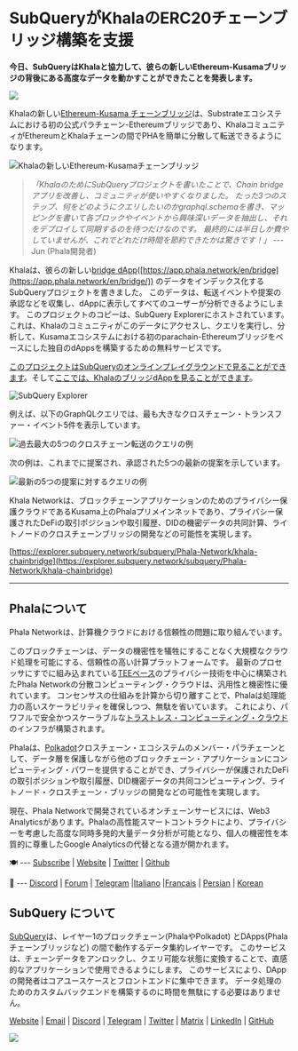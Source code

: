 # SubQueryがKhalaのERC20チェーンブリッジ構築を支援

**今日、SubQueryはKhalaと協力して、彼らの新しいEthereum-Kusamaブリッジの背後にある高度なデータを動かすことができたことを発表します。**

![](https://miro.medium.com/max/700/1*rXooUCLYTT3rWp-mXSryxg.png)

Khalaの新しい[Ethereum-Kusama チェーンブリッジ](https://app.phala.network/en/bridge/)は、Substrateエコシステムにおける初の公式パラチェーン-Ethereumブリッジであり、KhalaコミュニティがEthereumとKhalaチェーンの間でPHAを簡単に分散して転送できるようになります。

![Khalaの新しいEthereum-Kusamaチェーンブリッジ](https://miro.medium.com/max/700/1*9k8TLUugLCsXHWOHlU2Gkg.png)

> *「KhalaのためにSubQueryプロジェクトを書いたことで、Chain bridgeアプリを改善し、コミュニティが使いやすくなりました。 たった3つのステップ、何をどのようにクエリしたいのかgraphql.schemaを書き、マッピングを書いて各ブロックやイベントから興味深いデータを抽出し、それをデプロイして同期するのを待つだけなのです。 最終的には半日しか費やしていませんが、これでどれだけ時間を節約できたかは驚きです！」* --- Jun (Phala開発者)

Khalaは、彼らの新しい[bridge dApp](https://app.phala.network/en/bridge/)([https://app.phala.network/en/bridge](https://app.phala.network/en/bridge/)) のデータをインデックス化するSubQueryプロジェクトを書きました。 このデータは、転送イベントや提案の承認などを収集し、dAppに表示してすべてのユーザーが分析できるようにします。 このプロジェクトのコピーは、SubQuery Explorerにホストされています。これは、Khalaのコミュニティがこのデータにアクセスし、クエリを実行し、分析して、Kusamaエコシステムにおける初のparachain-Ethereumブリッジをベースにした独自のdAppsを構築するための無料サービスです。

[このプロジェクトはSubQueryのオンラインプレイグラウンドで見ることができます](https://explorer.subquery.network/subquery/Phala-Network/khala-chainbridge)。そして[ここでは、KhalaのブリッジdAppを見ることができます](https://app.phala.network/en/bridge/)。

![SubQuery Explorer](https://miro.medium.com/max/700/1*epyc3vnlRiWwEXN27lgZgw.png)

例えば、以下のGraphQLクエリでは、最も大きなクロスチェーン・トランスファー・イベント5件を表示しています。

![過去最大の5つのクロスチェーン転送のクエリの例](https://miro.medium.com/max/700/1*lQiiQgti75yb1tVoXXxipw.png)

次の例は、これまでに提案され、承認された5つの最新の提案を示しています。

![最新の5つの提案に対するクエリの例](https://miro.medium.com/max/700/1*SdlwnW-kkqZ_Lh4h7KFhtw.png)

Khala Networkは、ブロックチェーンアプリケーションのためのプライバシー保護クラウドであるKusama上のPhalaプリメインネットであり、プライバシー保護されたDeFiの取引ポジションや取引履歴、DIDの機密データの共同計算、ライトノードのクロスチェーンブリッジの開発などの可能性を実現します。

[https://explorer.subquery.network/subquery/Phala-Network/khala-chainbridge](https://explorer.subquery.network/subquery/Phala-Network/khala-chainbridge)

---

## Phalaについて

Phala Networkは、計算機クラウドにおける信頼性の問題に取り組んでいます。

このブロックチェーンは、データの機密性を犠牲にすることなく大規模なクラウド処理を可能にする、信頼性の高い計算プラットフォームです。 最新のプロセッサにすでに組み込まれている[TEEベース](https://en.wikipedia.org/wiki/Trusted_execution_environment)のプライバシー技術を中心に構築されたPhala Networkの分散コンピューティング・クラウドは、汎用性と機密性に優れています。 コンセンサスの仕組みを計算から切り離すことで、Phalaは処理能力の高いスケーラビリティを確保しつつ、無駄を省いています。 これにより、パワフルで安全かつスケーラブルな[トラストレス・コンピューティング・クラウド](https://medium.com/phala-network/phala-transparent-and-private-global-computation-cloud-2d80c70ad1e9)のインフラが構築されます。

Phalaは、[Polkadot](https://polkadot.network/technology/)クロスチェーン・エコシステムのメンバー・パラチェーンとして、データ層を保護しながら他のブロックチェーン・アプリケーションにコンピューティング・パワーを提供することができ、プライバシーが保護されたDeFiの取引ポジションや取引履歴、DID機密データの共同コンピューティング、ライトノード・クロスチェーン・ブリッジの開発などの可能性を実現します。

現在、Phala Networkで開発されているオンチェーンサービスには、Web3 Analyticsがあります。Phalaの高性能スマートコントラクトにより、プライバシーを考慮した高度な同時多発的大量データ分析が可能となり、個人の機密性を本質的に尊重したGoogle Analyticsの代替となる道が開かれます。

🍽 --- [Subscribe](https://mailchi.mp/fd48395f09dc/w3a-landing-page) | [Website](https://phala.network/) | [Twitter](https://twitter.com/PhalaNetwork) | [Github](https://github.com/Phala-Network)

🥤 --- [Discord](https://discord.gg/myBmQu5) | [Forum](https://forum.phala.network/) | [Telegram](https://t.me/phalanetwork) |[Italiano](https://medium.com/phala-italia/ancora-pi%C3%B9-premi-in-arrivo-fino-a-150-pha-per-ksm-e-nuove-nft-in-edizione-speciale-ba2776148de8) |[Français](https://medium.com/phala-fran%C3%A7ais/encore-plus-de-r%C3%A9compenses-jusqu%C3%A0-150-pha-par-ksm-et-de-nouveaux-nft-%C3%A9dition-sp%C3%A9ciale-9e5f7683c5b6) | [Persian](https://virgool.io/PhalaNetwork-Persian/%D8%AC%D9%88%D8%A7%DB%8C%D8%B2-%D8%A8%DB%8C%D8%B4%D8%AA%D8%B1-%D8%A8%D8%B2%D9%88%D8%AF%DB%8C-%D8%AA%D8%A7-%DB%B1%DB%B5%DB%B0-pha-%D8%A8%D9%87-%D8%A7%D8%B2%D8%A7%DB%8C-%D9%87%D8%B1-ksm-%D9%88-%D9%86%D8%B3%D8%AE%D9%87-%D9%87%D8%A7%DB%8C-nft-%D9%88%DB%8C%DA%98%D9%87-ejxonlenaxp2) | [Korean](https://medium.com/phala-%ED%95%9C%EA%B5%AD)

## SubQuery について

[SubQuery](https://subquery.network/)は、レイヤー1のブロックチェーン(PhalaやPolkadot) とDApps(Phalaチェーンブリッジなど) の間で動作するデータ集約レイヤーです。 このサービスは、チェーンデータをアンロックし、クエリ可能な状態に変換することで、直感的なアプリケーションで使用できるようにします。 このサービスにより、DAppの開発者はコアユースケースとフロントエンドに集中できます。 データ処理のためのカスタムバックエンドを構築するのに時間を無駄にする必要はありません。

[Website](https://subquery.network/) | [Email](mailto:hello@subquery.network) | [Discord](https://discord.com/invite/78zg8aBSMG) | [Telegram](https://t.me/subquerynetwork) | [Twitter](https://twitter.com/subquerynetwork) | [Matrix](https://matrix.to/#/#subquery:matrix.org) | [LinkedIn](https://www.linkedin.com/company/subquery) | [GitHub](https://github.com/subquery)

![](https://miro.medium.com/max/600/1*3BFCkeqtKBhQXKg2C_iFwQ.gif)
